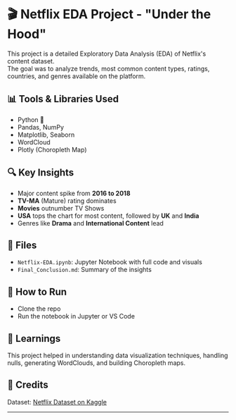 # 🎬 Netflix EDA Project - "Under the Hood"

This project is a detailed Exploratory Data Analysis (EDA) of Netflix's content dataset.  
The goal was to analyze trends, most common content types, ratings, countries, and genres available on the platform.

## 📊 Tools & Libraries Used
- Python 🐍
- Pandas, NumPy
- Matplotlib, Seaborn
- WordCloud
- Plotly (Choropleth Map)

## 🔍 Key Insights
- Major content spike from **2016 to 2018**
- **TV-MA** (Mature) rating dominates
- **Movies** outnumber TV Shows
- **USA** tops the chart for most content, followed by **UK** and **India**
- Genres like **Drama** and **International Content** lead

## 📁 Files
- `Netflix-EDA.ipynb`: Jupyter Notebook with full code and visuals
- `Final_Conclusion.md`: Summary of the insights

## 📌 How to Run
- Clone the repo
- Run the notebook in Jupyter or VS Code

## 🧠 Learnings
This project helped in understanding data visualization techniques, handling nulls, generating WordClouds, and building Choropleth maps.

## 🙏 Credits
Dataset: [Netflix Dataset on Kaggle](https://www.kaggle.com/datasets/shivamb/netflix-shows)

---

